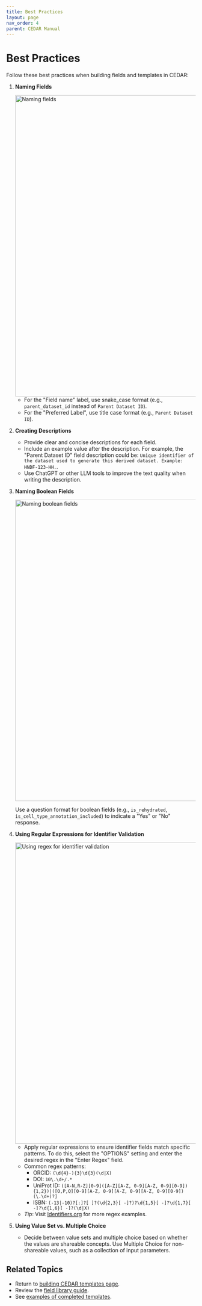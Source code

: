 ```yaml
---
title: Best Practices
layout: page
nav_order: 4
parent: CEDAR Manual
---
```


# Best Practices

Follow these best practices when building fields and templates in CEDAR:

1. **Naming Fields**
   
   <img width="800" alt="Naming fields" src="https://github.com/user-attachments/assets/49b8af61-f34f-42da-9b0a-bb10e9076ace" />

   - For the "Field name" label, use snake_case format (e.g., `parent_dataset_id` instead of `Parent Dataset ID`).
   - For the "Preferred Label", use title case format (e.g., `Parent Dataset ID`).

3. **Creating Descriptions**
   - Provide clear and concise descriptions for each field.
   - Include an example value after the description. For example, the "Parent Dataset ID" field description could be:
`Unique identifier of the dataset used to generate this derived dataset. Example: HNDF-123-HH.`.
   - Use ChatGPT or other LLM tools to improve the text quality when writing the description.

4. **Naming Boolean Fields**

   <img width="800" alt="Naming boolean fields" src="https://github.com/user-attachments/assets/9765b6c5-cf51-4039-bf91-de0bb60202fd" />

   Use a question format for boolean fields (e.g., `is_rehydrated`, `is_cell_type_annotation_included`) to indicate a "Yes" or "No" response.

6. **Using Regular Expressions for Identifier Validation**

   <img width="800" alt="Using regex for identifier validation" src="https://github.com/user-attachments/assets/764d4d13-6ea3-405a-8c5f-70bf89fb9699" />

   - Apply regular expressions to ensure identifier fields match specific patterns. To do this, select the "OPTIONS" setting and enter the desired regex in the "Enter Regex" field.
   - Common regex patterns:
     - ORCID: `(\d{4}-){3}\d{3}(\d|X)`
     - DOI: `10\.\d+/.*`
     - UniProt ID: `([A-N,R-Z][0-9]([A-Z][A-Z, 0-9][A-Z, 0-9][0-9]){1,2})|([O,P,Q][0-9][A-Z, 0-9][A-Z, 0-9][A-Z, 0-9][0-9])(\.\d+)?]`
     - ISBN: `(-13|-10)?[:]?[ ]?(\d{2,3}[ -]?)?\d{1,5}[ -]?\d{1,7}[ -]?\d{1,6}[ -]?(\d|X)`
   - *Tip*: Visit [Identifiers.org](https://identifiers.org) for more regex examples.

8. **Using Value Set vs. Multiple Choice**
   - Decide between value sets and multiple choice based on whether the values are shareable concepts. Use Multiple Choice for non-shareable values, such as a collection of input parameters.

## Related Topics

- Return to [building CEDAR templates page](build-templates.md).
- Review the [field library guide](create-field-library.md).
- See [examples of completed templates](https://github.com/hubmapconsortium/dataset-metadata-spreadsheet).
